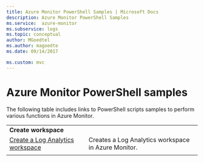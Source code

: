 ```yaml
---
title: Azure Monitor PowerShell Samples | Microsoft Docs
description: Azure Monitor PowerShell Samples
ms.service:  azure-monitor
ms.subservice: logs
ms.topic: conceptual
author: MGoedtel
ms.author: magoedte
ms.date: 09/14/2017

ms.custom: mvc
---
```


# Azure Monitor PowerShell samples

The following table includes links to PowerShell scripts samples to perform various functions in Azure Monitor.

| | |
|---|---|
|**Create workspace**||
| [Create a Log Analytics workspace](../scripts/powershell-sample-create-workspace.md) | Creates a Log Analytics workspace in Azure Monitor.|
| | |

